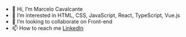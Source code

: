 - 👋 Hi, I’m Marcelo Cavalcante
- 👀 I’m interested in HTML, CSS, JavaScript, React, TypeScript, Vue.js
- 💞️ I’m looking to collaborate on Front-end
- 📫 How to reach me [LinkedIn](https://www.linkedin.com/in/cavalcantemarcelo/) 
